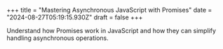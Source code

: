 +++
title = "Mastering Asynchronous JavaScript with Promises"
date = "2024-08-27T05:19:15.930Z"
draft = false
+++

  Understand how Promises work in JavaScript and how they can simplify handling asynchronous operations.
        
